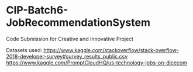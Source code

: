 # CIP-Batch6-JobRecommendationSystem
Code Submission for Creative and Innovative Project



Datasets used:
https://www.kaggle.com/stackoverflow/stack-overflow-2018-developer-survey#survey_results_public.csv
https://www.kaggle.com/PromptCloudHQ/us-technology-jobs-on-dicecom
